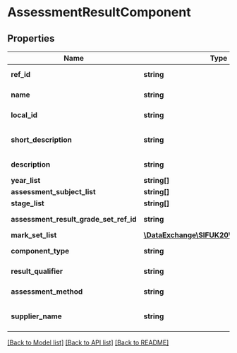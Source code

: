 # AssessmentResultComponent

## Properties
Name | Type | Description | Notes
------------ | ------------- | ------------- | -------------
**ref_id** | **string** | The ID (GUID) of this aspect or subtest. | 
**name** | **string** | The name used to identify this component or aspect. | 
**local_id** | **string** | The identifier used within the publishing application. | [optional] 
**short_description** | **string** | Shorter description used for column headers in marksheets, etc. | 
**description** | **string** | Longer text describing features of the component. | 
**year_list** | **string[]** |  | [optional] 
**assessment_subject_list** | **string[]** |  | [optional] 
**stage_list** | **string[]** |  | [optional] 
**assessment_result_grade_set_ref_id** | **string** | The gradeset associated with the component or aspect. | [optional] 
**mark_set_list** | [**\DataExchange\SIFUK20\Models\MarkSet[]**](MarkSet.md) |  | [optional] 
**component_type** | **string** | Defines the associated result format. | 
**result_qualifier** | **string** | Defines the format or type of result(s) awarded. | 
**assessment_method** | **string** | The method or format of the Assessment. | 
**supplier_name** | **string** | The supplier/originator/designer/owner of the aspect. | [optional] 

[[Back to Model list]](../README.md#documentation-for-models) [[Back to API list]](../README.md#documentation-for-api-endpoints) [[Back to README]](../README.md)


